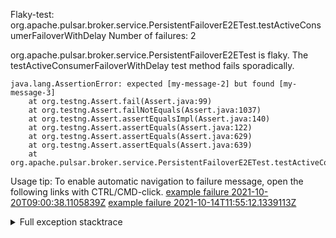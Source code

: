         
Flaky-test: org.apache.pulsar.broker.service.PersistentFailoverE2ETest.testActiveConsumerFailoverWithDelay
Number of failures: 2

org.apache.pulsar.broker.service.PersistentFailoverE2ETest is flaky. The testActiveConsumerFailoverWithDelay test method fails sporadically.

```
java.lang.AssertionError: expected [my-message-2] but found [my-message-3]
	at org.testng.Assert.fail(Assert.java:99)
	at org.testng.Assert.failNotEquals(Assert.java:1037)
	at org.testng.Assert.assertEqualsImpl(Assert.java:140)
	at org.testng.Assert.assertEquals(Assert.java:122)
	at org.testng.Assert.assertEquals(Assert.java:629)
	at org.testng.Assert.assertEquals(Assert.java:639)
	at org.apache.pulsar.broker.service.PersistentFailoverE2ETest.testActiveConsumerFailoverWithDelay(PersistentFailoverE2ETest.java:524)
```

Usage tip: To enable automatic navigation to failure message, open the following links with CTRL/CMD-click.
[example failure 2021-10-20T09:00:38.1105839Z](https://github.com/apache/pulsar/runs/3948920935?check_suite_focus=true?check_suite_focus=true#step:9:1232)
[example failure 2021-10-14T11:55:12.1339113Z](https://github.com/apache/pulsar/runs/3893867850?check_suite_focus=true?check_suite_focus=true#step:9:4390)


<details>
<summary>Full exception stacktrace</summary>
<code><pre>
java.lang.AssertionError: expected [my-message-2] but found [my-message-3]
	at org.testng.Assert.fail(Assert.java:99)
	at org.testng.Assert.failNotEquals(Assert.java:1037)
	at org.testng.Assert.assertEqualsImpl(Assert.java:140)
	at org.testng.Assert.assertEquals(Assert.java:122)
	at org.testng.Assert.assertEquals(Assert.java:629)
	at org.testng.Assert.assertEquals(Assert.java:639)
	at org.apache.pulsar.broker.service.PersistentFailoverE2ETest.testActiveConsumerFailoverWithDelay(PersistentFailoverE2ETest.java:524)
	at java.base/jdk.internal.reflect.NativeMethodAccessorImpl.invoke0(Native Method)
	at java.base/jdk.internal.reflect.NativeMethodAccessorImpl.invoke(NativeMethodAccessorImpl.java:62)
	at java.base/jdk.internal.reflect.DelegatingMethodAccessorImpl.invoke(DelegatingMethodAccessorImpl.java:43)
	at java.base/java.lang.reflect.Method.invoke(Method.java:566)
	at org.testng.internal.MethodInvocationHelper.invokeMethod(MethodInvocationHelper.java:132)
	at org.testng.internal.InvokeMethodRunnable.runOne(InvokeMethodRunnable.java:45)
	at org.testng.internal.InvokeMethodRunnable.call(InvokeMethodRunnable.java:73)
	at org.testng.internal.InvokeMethodRunnable.call(InvokeMethodRunnable.java:11)
	at java.base/java.util.concurrent.FutureTask.run(FutureTask.java:264)
	at java.base/java.util.concurrent.ThreadPoolExecutor.runWorker(ThreadPoolExecutor.java:1128)
	at java.base/java.util.concurrent.ThreadPoolExecutor$Worker.run(ThreadPoolExecutor.java:628)
	at java.base/java.lang.Thread.run(Thread.java:829)

</pre></code>
</details>

